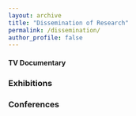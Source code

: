 ```yaml
---
layout: archive
title: "Dissemination of Research"
permalink: /dissemination/
author_profile: false
---
```


#### TV Documentary


### Exhibitions


### Conferences

